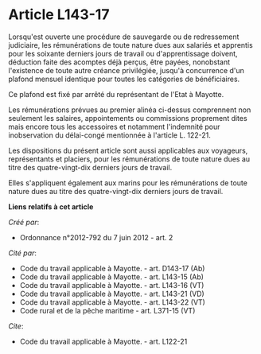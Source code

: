 # Article L143-17

Lorsqu'est ouverte une procédure de sauvegarde ou de redressement judiciaire, les rémunérations de toute nature dues aux
salariés et apprentis pour les soixante derniers jours de travail ou d'apprentissage doivent, déduction faite des acomptes
déjà perçus, être payées, nonobstant l'existence de toute autre créance privilégiée, jusqu'à concurrence d'un plafond mensuel
identique pour toutes les catégories de bénéficiaires. 

Ce plafond est fixé par arrêté du représentant de l'Etat à Mayotte. 

Les rémunérations prévues au premier alinéa ci-dessus comprennent non seulement les salaires, appointements ou commissions
proprement dites mais encore tous les accessoires et notamment l'indemnité pour inobservation du délai-congé mentionnée à
l'article L. 122-21. 

Les dispositions du présent article sont aussi applicables aux voyageurs, représentants et placiers, pour les rémunérations
de toute nature dues au titre des quatre-vingt-dix derniers jours de travail. 

Elles s'appliquent également aux marins pour les rémunérations de toute nature dues au titre des quatre-vingt-dix derniers
jours de travail.

**Liens relatifs à cet article**

_Créé par_:

  - Ordonnance n°2012-792 du 7 juin 2012 - art. 2

_Cité par_:

  - Code du travail applicable à Mayotte. - art. D143-17 (Ab)
  - Code du travail applicable à Mayotte. - art. L143-15 (Ab)
  - Code du travail applicable à Mayotte. - art. L143-16 (VT)
  - Code du travail applicable à Mayotte. - art. L143-21 (VD)
  - Code du travail applicable à Mayotte. - art. L143-22 (VT)
  - Code rural et de la pêche maritime - art. L371-15 (VT)

_Cite_:

  - Code du travail applicable à Mayotte. - art. L122-21
